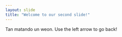 ```yaml
---
layout: slide
title: "Welcome to our second slide!"
---
```

Tan matando un weon.
Use the left arrow to go back!
